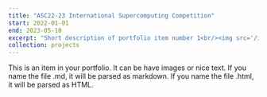 ```yaml
---
title: "ASC22-23 International Supercomputing Competition"
start: 2022-01-01
end: 2023-05-10
excerpt: "Short description of portfolio item number 1<br/><img src='/images/projects/ASC22-23-group-photo2.jpg' width='400' />"
collection: projects
---
```


This is an item in your portfolio. It can be have images or nice text. If you name the file .md, it will be parsed as markdown. If you name the file .html, it will be parsed as HTML. 